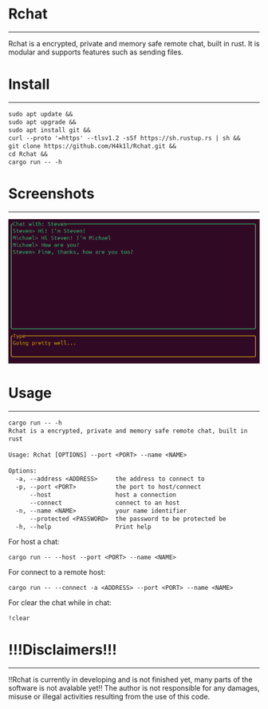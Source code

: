 # Rchat
----
Rchat is a encrypted, private and memory safe remote chat, built in rust. It is modular and supports features such as sending files.
# Install
---
```
sudo apt update &&
sudo apt upgrade &&
sudo apt install git &&
curl --proto '=https' --tlsv1.2 -sSf https://sh.rustup.rs | sh &&
git clone https://github.com/H4k1l/Rchat.git &&
cd Rchat &&
cargo run -- -h
```
# Screenshots
----
![Rchat](https://github.com/H4k1l/Rchat/blob/main/images/screenshot1.png)
# Usage
----
```
cargo run -- -h
Rchat is a encrypted, private and memory safe remote chat, built in rust

Usage: Rchat [OPTIONS] --port <PORT> --name <NAME>

Options:
  -a, --address <ADDRESS>     the address to connect to
  -p, --port <PORT>           the port to host/connect
      --host                  host a connection
      --connect               connect to an host
  -n, --name <NAME>           your name identifier
      --protected <PASSWORD>  the password to be protected be
  -h, --help                  Print help
```
For host a chat:
```
cargo run -- --host --port <PORT> --name <NAME>
```
For connect to a remote host:
```
cargo run -- --connect -a <ADDRESS> --port <PORT> --name <NAME>
```
For clear the chat while in chat:
```
!clear
```
# !!!Disclaimers!!!
----
!!Rchat is currently in developing and is not finished yet, many parts of the software is not avalable yet!!
The author is not responsible for any damages, misuse or illegal activities resulting from the use of this code.
